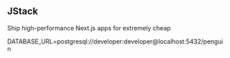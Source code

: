 ## JStack

Ship high-performance Next.js apps for extremely cheap

DATABASE_URL=postgresql://developer:developer@localhost:5432/penguin
